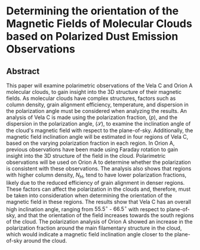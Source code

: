 # Determining the orientation of the Magnetic Fields of Molecular Clouds based on Polarized Dust Emission Observations

## Abstract

This paper will examine polarimetric observations of the Vela C and Orion A molecular clouds, to gain insight into the 3D structure of their magnetic fields.
As molecular clouds have complex structures, factors such as column density, grain alignment efficiency, temperature, and dispersion in the polarization angle must be considered when analyzing the results.
An analysis of Vela C is made using the polarization fraction, ($p$), and the dispersion in the polarization angle, ($\mathcal{S}$), to examine the inclination angle of the cloud's magnetic field with respect to the plane-of-sky. 
Additionally, the magnetic field inclination angle will be estimated in four regions of Vela C, based on the varying polarization fraction in each region.
In Orion A, previous observations have been made using Faraday rotation to gain insight into the 3D structure of the field in the cloud.
Polarimetric observations will be used on Orion A to determine whether the polarization is consistent with these observations.
The analysis also shows that regions with higher column density, $N_H$, tend to have lower polarization fractions, likely due to the reduced efficiency of grain alignment in denser regions. 
These factors can affect the polarization in the clouds and, therefore, must be taken into consideration when determining the orientation of the magnetic field in these regions.
The results show that Vela C has an overall high inclination angle, ranging from $55.5^\circ$ - $66.5^\circ$ with respect to plane-of-sky, and that the orientation of the field increases towards the south regions of the cloud. The polarization analysis of Orion A showed an increase in the polarization fraction around the main filamentary structure in the cloud, which would indicate a magnetic field inclination angle closer to the plane-of-sky around the cloud.
